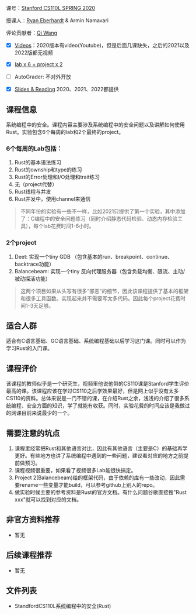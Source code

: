 课号：[Stanford CS110L SPRING 2020](https://reberhardt.com/cs110l/spring-2020/)

授课人：[Ryan Eberhardt](https://reberhardt.com/) & Armin Namavari

评论贡献者：[Qi Wang](https://github.com/wangqiim)

- [X] [Videos](https://github.com/reberhardt7/cs110l-spr-2020-starter-cod)：2020版本有video(Youtube)，但是后面几课缺失，之后的2021以及2022版都无视频

- [X] [lab x 6  + project x 2](https://github.com/reberhardt7/cs110l-spr-2020-starter-code)

- [ ] AutoGrader: 不对外开放

- [X] [Slides & Reading](https://reberhardt.com/cs110l/spring-2020/) 2020、2021、2022都提供

## 课程信息
系统编程中的安全。课程内容主要涉及系统编程中的安全问题以及讲解如何使用Rust。实验包含6个每周的lab和2个最终的project。

### 6个每周的Lab包括：
1. Rust的基本语法练习
2. Rust的ownship和type的练习
3. Rust的Error处理和I/O处理和trait练习
4. 无（project代替）
5. Rust线程与并发
6. Rust并发中，使用channel来通信
> 不同年份的实验有一些不一样，比如2021只提供了第一个实验，其中添加了：C编程中的安全问题练习（同时介绍静态代码检验、动态内存检验工具），每个lab花费时间1-6小时。

### 2个project
1. Deet: 实现一个tiny GDB （包含基本的run、breakpoint、continue、backtrace功能）
2. Balancebeam: 实现一个tiny 反向代理服务器（包含负载均衡、限流、主动/被动探活功能）
> 这两个项目如果从头写有很多“邪恶”的细节，因此该课程提供了基本的框架和很多工具函数。实现起来并不需要写太多代码。因此每个project花费时间1-3天足够。

## 适合人群
适合有C语言基础、GC语言基础、系统编程基础以后学习这门课。同时可以作为学习Rust的入门课。

## 课程评价
该课程的教师似乎是一个研究生，视频里他说他带的CS110课是Stanford学生评价最高的课。该课程应该在学过CS110之后学效果最好，但是网上似乎没有太多CS110的资料。总体来说是一门不错的课，在介绍Rust之余，浅浅的介绍了很多系统编程、安全方面的知识，学了就能有收获。同时，实验花费的时间应该是我做过的网课目前来说最少的一个。

## 需要注意的坑点
1. 课程里经常把Rust和其他语言对比，因此有其他语言（主要是C）的基础再学更好。有些地方也讲了系统编程中遇到的一些问题，建议看对应的地方之前提前做预习。
2. 课程视频很重要，如果看了视频很多Lab能很快搞定。
3. Project 2(Balancebeam)给的框架代码，由于依赖的库有一些改动，因此需要rename一些变量才能build，可以参考github上别人的repo。
4. 做实验时候主要的参考资料是Rust的官方文档。有什么问题谷歌直接搜"Rust xxx"就可以找到对应的文档。

## 非官方资料推荐

- 暂无

## 后续课程推荐

- 暂无


## 文件列表

- StandfordCS110L系统编程中的安全(Rust)
